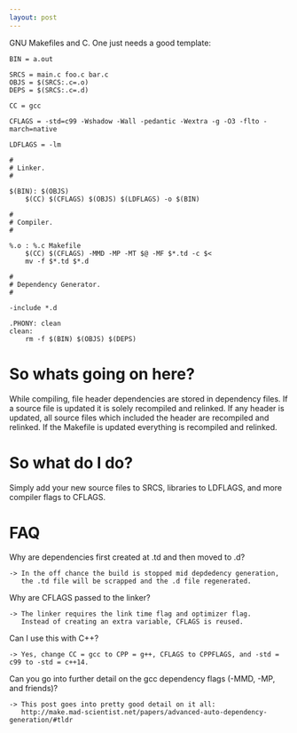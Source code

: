 ```yaml
---
layout: post
---
```


GNU Makefiles and C. One just needs a good template:

    BIN = a.out

    SRCS = main.c foo.c bar.c
    OBJS = $(SRCS:.c=.o)
    DEPS = $(SRCS:.c=.d)

    CC = gcc

    CFLAGS = -std=c99 -Wshadow -Wall -pedantic -Wextra -g -O3 -flto -march=native

    LDFLAGS = -lm

    #
    # Linker.
    #

    $(BIN): $(OBJS)
    	$(CC) $(CFLAGS) $(OBJS) $(LDFLAGS) -o $(BIN)

    #
    # Compiler.
    #

    %.o : %.c Makefile
    	$(CC) $(CFLAGS) -MMD -MP -MT $@ -MF $*.td -c $<
    	mv -f $*.td $*.d

    #
    # Dependency Generator.
    #

    -include *.d

    .PHONY: clean
    clean:
    	rm -f $(BIN) $(OBJS) $(DEPS)


# So whats going on here?

While compiling, file header dependencies are stored in dependency files. If a source file is updated
it is solely recompiled and relinked. If any header is updated, all source files which included the
header are recompiled and relinked. If the Makefile is updated everything is recompiled and relinked.

# So what do I do?

Simply add your new source files to SRCS, libraries to LDFLAGS, and more compiler flags to CFLAGS.

# FAQ

Why are dependencies first created at .td and then moved to .d?

    -> In the off chance the build is stopped mid depdedency generation,
       the .td file will be scrapped and the .d file regenerated.

Why are CFLAGS passed to the linker?

    -> The linker requires the link time flag and optimizer flag.
       Instead of creating an extra variable, CFLAGS is reused.

Can I use this with C++?

    -> Yes, change CC = gcc to CPP = g++, CFLAGS to CPPFLAGS, and -std = c99 to -std = c++14.

Can you go into further detail on the gcc dependency flags (-MMD, -MP, and friends)?

    -> This post goes into pretty good detail on it all:
       http://make.mad-scientist.net/papers/advanced-auto-dependency-generation/#tldr
